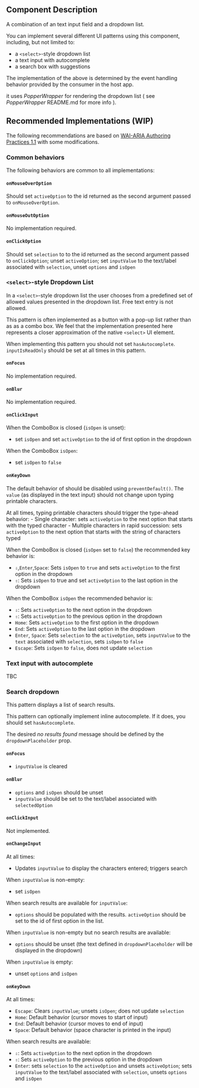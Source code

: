 ## Component Description

A combination of an text input field and a dropdown list.

You can implement several different UI patterns using this component, including,
but not limited to:

 - a `<select>`-style dropdown list
 - a text input with autocomplete
 - a search box with suggestions

The implementation of the above is determined by the event handling behavior
provided by the consumer in the host app.

it uses _PopperWrapper_ for rendering the dropdown list ( see _PopperWrapper_
README.md for more info ).

## Recommended Implementations (WIP)

The following recommendations are based on [WAI-ARIA Authoring Practices 1.1](https://w3c.github.io/aria-practices/#combobox)
with some modifications.

### Common behaviors

The following behaviors are common to all implementations:

#### `onMouseOverOption`

Should set `activeOption` to the id returned as the second argument passed to
`onMouseOverOption`.

#### `onMouseOutOption`

No implementation required.

#### `onClickOption`

Should set `selection` to to the id returned as the second argument passed to
`onClickOption`; unset `activeOption`; set `inputValue` to the text/label
associated with `selection`, unset `options` and `isOpen`


### `<select>`-style Dropdown List

In a `<select>`-style dropdown list the user chooses from a predefined set of
allowed values presented in the dropdown list. Free text entry is not allowed.

This pattern is often implemented as a button with a pop-up list rather than as
as a combo box. We feel that the implementation presented here represents a
closer approximation of the native `<select>` UI element.

When implementing this pattern you should not set `hasAutocomplete`.
`inputIsReadOnly` should be set at all times in this pattern.

#### `onFocus`

No implementation required.

#### `onBlur`

No implementation required.

#### `onClickInput`

When the ComboBox is closed (`isOpen` is unset):

- set `isOpen` and set `activeOption` to the id of first option in the dropdown

When the ComboBox `isOpen`:

- set `isOpen` to `false`

#### `onKeyDown`

The default behavior of should be disabled using `preventDefault()`. The
`value` (as displayed in the text input) should not change upon typing printable
characters.

At all times, typing printable characters should trigger the type-ahead
behavior:
    - Single character: sets `activeOption` to the next option that starts with
the typed character
    - Multiple characters in rapid succession: sets `activeOption` to the next
option that starts with the string of characters typed

When the ComboBox is closed (`isOpen` set to `false`) the recommended key
behavior is:

- `⇩`,`Enter`,`Space`: Sets `isOpen` to `true` and sets `activeOption` to the
first option in the dropdown
- `⇧`: Sets `isOpen` to true and set `activeOption` to the last option in the
dropdown

When the ComboBox `isOpen` the recommended behavior is:

- `⇩`: Sets `activeOption` to the next option in the dropdown
- `⇧`: Sets `activeOption` to the previous option in the dropdown
- `Home`: Sets `activeOption` to the first option in the dropdown
- `End`: Sets `activeOption` to the last option in the dropdown
- `Enter`, `Space`: Sets `selection` to the `activeOption`, sets
`inputValue` to the `text` associated with `selection`, sets `isOpen` to
`false`
- `Escape`: Sets `isOpen` to `false`, does not update `selection`


### Text input with autocomplete

TBC

### Search dropdown

This pattern displays a list of search results.

This pattern can optionally implement inline autocomplete. If it does, you
should set `hasAutocomplete`.

The desired _no results found_ message should be defined by the
`dropdownPlaceholder` prop.

#### `onFocus`

- `inputValue` is cleared

#### `onBlur`

- `options` and `isOpen` should be unset
- `inputValue` should be set to the text/label associated with `selectedOption`

#### `onClickInput`

Not implemented.

#### `onChangeInput`

At all times:

- Updates `inputValue` to display the characters entered; triggers search

When `inputValue` is non-empty:
- set `isOpen`

When search results are available for `inputValue`:

- `options` should be populated with the results. `activeOption` should be set
to the id of first option in the list.

When `inputValue` is non-empty but no search results are available:
- `options` should be unset (the text defined in `dropdownPlaceholder` will be
displayed in the dropdown)

When `inputValue` is empty:
- unset `options` and `isOpen`

#### `onKeyDown`

At all times:
- `Escape`: Clears `inputValue`; unsets `isOpen`; does not update `selection`
- `Home`: Default behavior (cursor moves to start of input)
- `End`: Default behavior (cursor moves to end of input)
- `Space`: Default behavior (space character is printed in the input)

When search results are available:

- `⇩`: Sets `activeOption` to the next option in the dropdown
- `⇧`: Sets `activeOption` to the previous option in the dropdown
- `Enter`: sets `selection` to the `activeOption` and unsets `activeOption`;
sets `inputValue` to the text/label associated with `selection`, unsets
`options` and `isOpen`
